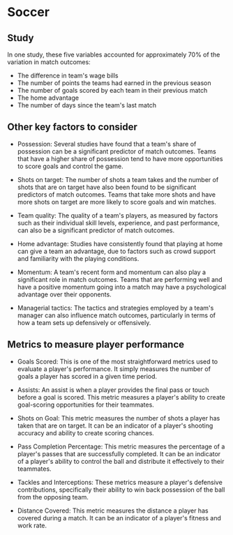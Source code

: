 # Soccer

## Study

In one study, these five variables accounted for approximately 70% of the variation in match outcomes:

- The difference in team's wage bills
- The number of points the teams had earned in the previous season
- The number of goals scored by each team in their previous match
- The home advantage
- The number of days since the team's last match

## Other key factors to consider

-	Possession: Several studies have found that a team's share of possession can be a significant predictor of match outcomes. Teams that have a higher share of possession tend to have more opportunities to score goals and control the game.

-	Shots on target: The number of shots a team takes and the number of shots that are on target have also been found to be significant predictors of match outcomes. Teams that take more shots and have more shots on target are more likely to score goals and win matches.

-	Team quality: The quality of a team's players, as measured by factors such as their individual skill levels, experience, and past performance, can also be a significant predictor of match outcomes.

-	Home advantage: Studies have consistently found that playing at home can give a team an advantage, due to factors such as crowd support and familiarity with the playing conditions.

-	Momentum: A team's recent form and momentum can also play a significant role in match outcomes. Teams that are performing well and have a positive momentum going into a match may have a psychological advantage over their opponents.

-	Managerial tactics: The tactics and strategies employed by a team's manager can also influence match outcomes, particularly in terms of how a team sets up defensively or offensively.

## Metrics to measure player performance

-	Goals Scored: This is one of the most straightforward metrics used to evaluate a player's performance. It simply measures the number of goals a player has scored in a given time period.

-	Assists: An assist is when a player provides the final pass or touch before a goal is scored. This metric measures a player's ability to create goal-scoring opportunities for their teammates.

-	Shots on Goal: This metric measures the number of shots a player has taken that are on target. It can be an indicator of a player's shooting accuracy and ability to create scoring chances.

-	Pass Completion Percentage: This metric measures the percentage of a player's passes that are successfully completed. It can be an indicator of a player's ability to control the ball and distribute it effectively to their teammates.

-	Tackles and Interceptions: These metrics measure a player's defensive contributions, specifically their ability to win back possession of the ball from the opposing team.

-	Distance Covered: This metric measures the distance a player has covered during a match. It can be an indicator of a player's fitness and work rate.

